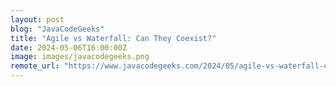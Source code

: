 ```yaml
---
layout: post
blog: "JavaCodeGeeks"
title: "Agile vs Waterfall: Can They Coexist?"
date: 2024-05-06T16:00:00Z
image: images/javacodegeeks.png
remote_url: "https://www.javacodegeeks.com/2024/05/agile-vs-waterfall-can-they-coexist.html"
---
```

